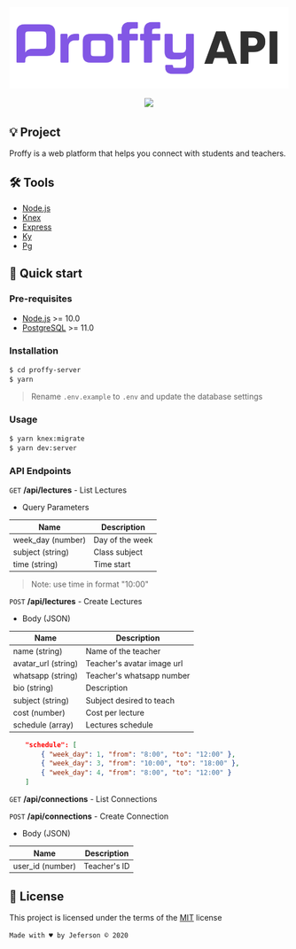 <div align="center">
  <img src=".github/logo.svg">

![](https://img.shields.io/badge/nextlevelweek-2.0-blueviolet?style=flat-square)

</div>

## 💡 Project

Proffy is a web platform that helps you connect with students and teachers.

## 🛠 Tools

- [Node.js](https://nodejs.org/en/docs/)
- [Knex](http://knexjs.org/)
- [Express](http://expressjs.com/)
- [Ky](https://www.npmjs.com/package/ky)
- [Pg](https://www.npmjs.com/package/pg)

## 🚀 Quick start

### Pre-requisites

- [Node.js](https://nodejs.org/en/) >= 10.0
- [PostgreSQL](https://www.postgresql.org/) >= 11.0

### Installation

```bash
$ cd proffy-server
$ yarn
```

> Rename `.env.example` to `.env` and update the database settings

### Usage

```bash
$ yarn knex:migrate
$ yarn dev:server
```

### API Endpoints

`GET` **/api/lectures** - List Lectures

- Query Parameters

| Name              | Description     |
| ----------------- | --------------- |
| week_day (number) | Day of the week |
| subject (string)  | Class subject   |
| time (string)     | Time start      |

> Note: use time in format "10:00"

`POST` **/api/lectures** - Create Lectures

- Body (JSON)

| Name                | Description                |
| ------------------- | -------------------------- |
| name (string)       | Name of the teacher        |
| avatar_url (string) | Teacher's avatar image url |
| whatsapp (string)   | Teacher's whatsapp number  |
| bio (string)        | Description                |
| subject (string)    | Subject desired to teach   |
| cost (number)       | Cost per lecture           |
| schedule (array)    | Lectures schedule          |

```json
	"schedule": [
		{ "week_day": 1, "from": "8:00", "to": "12:00" },
		{ "week_day": 3, "from": "10:00", "to": "18:00" },
		{ "week_day": 4, "from": "8:00", "to": "12:00" }
	]
```

`GET` **/api/connections** - List Connections

`POST` **/api/connections** - Create Connection

- Body (JSON)

| Name             | Description  |
| ---------------- | ------------ |
| user_id (number) | Teacher's ID |

## 📝 License

This project is licensed under the terms of the [MIT](https://github.com/jeferson-sb/proffy-server/blob/master/LICENSE) license

`Made with ♥ by Jeferson © 2020`

